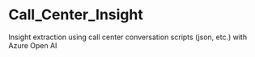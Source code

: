 # Call_Center_Insight
Insight extraction using call center conversation scripts (json, etc.) with Azure Open AI
